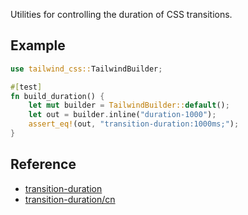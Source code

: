 Utilities for controlling the duration of CSS transitions.

## Example

```rust
use tailwind_css::TailwindBuilder;

#[test]
fn build_duration() {
    let mut builder = TailwindBuilder::default();
    let out = builder.inline("duration-1000");
    assert_eq!(out, "transition-duration:1000ms;");
}
```

## Reference

- [transition-duration](https://tailwindcss.com/docs/transition-duration)
- [transition-duration/cn](https://tailwindcss.cn/docs/transition-duration)
